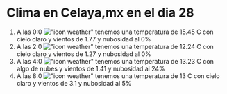 # Clima en Celaya,mx en el dia 28

1. A las 0:0 !["icon weather"](http://openweathermap.org/img/w/01n.png) tenemos una temperatura de 15.45 C con cielo claro y  vientos de 1.77 y nubosidad al 0%
1. A las 2:0 !["icon weather"](http://openweathermap.org/img/w/01n.png) tenemos una temperatura de 12.24 C con cielo claro y  vientos de 1.27 y nubosidad al 0%
1. A las 4:0 !["icon weather"](http://openweathermap.org/img/w/02n.png) tenemos una temperatura de 13.23 C con algo de nubes y  vientos de 1.41 y nubosidad al 24%
1. A las 8:0 !["icon weather"](http://openweathermap.org/img/w/02d.png) tenemos una temperatura de 13 C con cielo claro y  vientos de 3.1 y nubosidad al 5%

